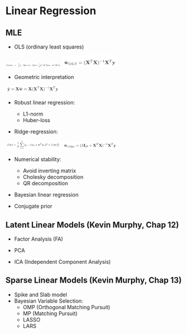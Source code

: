 # Linear Regression

## MLE
- OLS (ordinary least squares)
<img src="/Basic-ML/images/linear-regression1.png" alt="drawing" width="150"/>
<img src="/Basic-ML/images/linear-regression2.png" alt="drawing" width="150"/>

- Geometric interpretation
<img src="/Basic-ML/images/linear-regression3.png" alt="drawing" width="150"/>

- Robust linear regression:
	- L1-norm
	- Huber-loss

- Ridge-regression:
<img src="/Basic-ML/images/ridge-regression1.png" alt="drawing" width="150"/>
<img src="/Basic-ML/images/ridge-regression2.png" alt="drawing" width="150"/>

- Numerical stability:
	- Avoid inverting matrix
	- Cholesky decomposition
	- QR decomposition

- Bayesian linear regression

- Conjugate prior

## Latent Linear Models (Kevin Murphy, Chap 12)
- Factor Analysis (FA)

- PCA

- ICA (Independent Component Analysis)

## Sparse Linear Models (Kevin Murphy, Chap 13)
- Spike and Slab model
- Bayesian Variable Selection:
	- OMP (Orthogonal Matching Pursuit) 
	- MP (Matching Pursuit)
	- LASSO
	- LARS